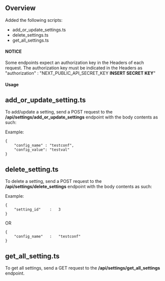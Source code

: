 ## Overview
Added the following scripts:
- add_or_update_settings.ts
- delete_settings.ts
- get_all_settings.ts

#### NOTICE
Some endpoints expect an authorization key in the Headers of each request. The authorization key must be indicated in the Headers as "authorization" : "NEXT_PUBLIC_API_SECRET_KEY **INSERT SECRET KEY**"

#### Usage
## add_or_update_setting.ts
To add/update a setting, send a POST request to the **/api/settings/add_or_update_settings** endpoint with the body contents as such:

Example:

```
{
    "config_name" : "testconf", 
    "config_value": "testval" 
}
```

## delete_setting.ts
To delete a setting, send a POST request to the **/api/settings/delete_settings** endpoint with the body contents as such:

Example:

```
{
    "setting_id"    :   3
}
```

OR 

```
{
    "config_name"   :   "testconf"
}
```

## get_all_setting.ts
To get all settings, send a GET request to the **/api/settings/get_all_settings** endpoint.